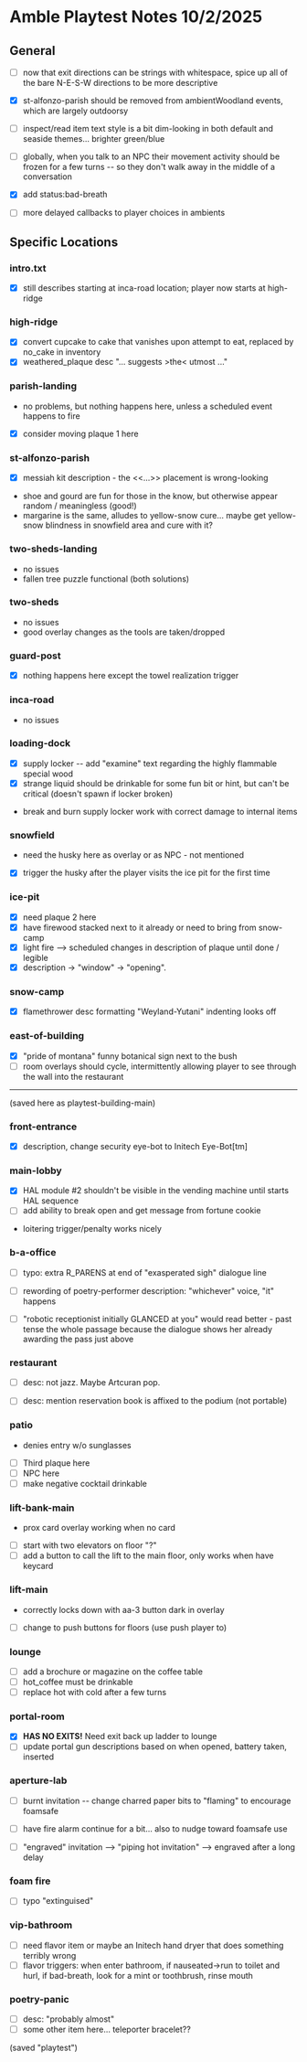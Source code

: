 # Amble Playtest Notes 10/2/2025

## General
- [ ] now that exit directions can be strings with whitespace, spice up all of the bare N-E-S-W directions to be more descriptive
- [x] st-alfonzo-parish should be removed from ambientWoodland events, which are largely outdoorsy
- [ ] inspect/read item text style is a bit dim-looking in both default and seaside themes... brighter green/blue
- [ ] globally, when you talk to an NPC their movement activity should be frozen for a few turns -- so they don't walk away in the middle of a conversation
- [x] add status:bad-breath
- [ ] more delayed callbacks to player choices in ambients


## Specific Locations

### intro.txt
- [x] still describes starting at inca-road location; player now starts at high-ridge

### high-ridge
- [x] convert cupcake to cake that vanishes upon attempt to eat, replaced by no_cake in inventory
- [x] weathered_plaque desc "... suggests >the< utmost ..."

### parish-landing
- no problems, but nothing happens here, unless a scheduled event happens to fire
- [x] consider moving plaque 1 here

### st-alfonzo-parish
- [x] messiah kit description - the <<...>> placement is wrong-looking
- shoe and gourd are fun for those in the know, but otherwise appear random / meaningless (good!)
- margarine is the same, alludes to yellow-snow cure... maybe get yellow-snow blindness in snowfield area and cure with it?

### two-sheds-landing
- no issues
- fallen tree puzzle functional (both solutions)

### two-sheds
- no issues
- good overlay changes as the tools are taken/dropped

### guard-post
- [x] nothing happens here except the towel realization trigger

### inca-road
- no issues

### loading-dock
- [x] supply locker -- add "examine" text regarding the highly flammable special wood
- [x] strange liquid should be drinkable for some fun bit or hint, but can't be critical (doesn't spawn if locker broken)
- break and burn supply locker work with correct damage to internal items

### snowfield
- need the husky here as overlay or as NPC - not mentioned
- [x] trigger the husky after the player visits the ice pit for the first time

### ice-pit
- [x] need plaque 2 here
- [x] have firewood stacked next to it already or need to bring from snow-camp
- [x] light fire --> scheduled changes in description of plaque until done / legible
- [x] description -> "window" -> "opening".

### snow-camp
- [x] flamethrower desc formatting "Weyland-Yutani" indenting looks off

### east-of-building
- [x] "pride of montana" funny botanical sign next to the bush
- [ ] room overlays should cycle, intermittently allowing player to see through the wall into the restaurant

--------

(saved here as playtest-building-main)

### front-entrance
- [x] description, change security eye-bot to Initech Eye-Bot[tm]

### main-lobby
- [x] HAL module #2 shouldn't be visible in the vending machine until starts HAL sequence
- [ ] add ability to break open and get message from fortune cookie
- loitering trigger/penalty works nicely

### b-a-office
- [ ] typo: extra R_PARENS at end of "exasperated sigh" dialogue line
- [ ] rewording of poetry-performer description: "whichever" voice, "it" happens
- [ ] "robotic receptionist initially GLANCED at you" would read better  - past tense the whole passage because the dialogue shows her already awarding the pass just above


### restaurant
- [ ] desc: not jazz. Maybe Artcuran pop.
- [ ] desc: mention reservation book is affixed to the podium (not portable)


### patio
- denies entry w/o sunglasses
- [ ] Third plaque here
- [ ] NPC here
- [ ] make negative cocktail drinkable

### lift-bank-main
- prox card overlay working when no card
- [ ] start with two elevators on floor "?"
- [ ] add a button to call the lift to the main floor, only works when have keycard

### lift-main
- correctly locks down with aa-3 button dark in overlay
- [ ] change to push buttons for floors (use push player to)

### lounge
- [ ] add a brochure or magazine on the coffee table
- [ ] hot_coffee must be drinkable
- [ ] replace hot with cold after a few turns

### portal-room
- [x] **HAS NO EXITS!** Need exit back up ladder to lounge
- [ ] update portal gun descriptions based on when opened, battery taken, inserted

### aperture-lab
- [ ] burnt invitation -- change charred paper bits to "flaming" to encourage foamsafe
- [ ] have fire alarm continue for a bit... also to nudge toward foamsafe use
- [ ] "engraved" invitation --> "piping hot invitation" --> engraved after a long delay


### foam fire
- [ ] typo "extinguised"

### vip-bathroom
- [ ] need flavor item or maybe an Initech hand dryer that does something terribly wrong
- [ ] flavor triggers: when enter bathroom, if nauseated->run to toilet and hurl, if bad-breath, look for a mint or toothbrush, rinse mouth

### poetry-panic
- [ ] desc: "probably almost"
- [ ] some other item here...  teleporter bracelet??

(saved "playtest")
